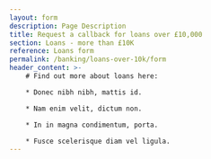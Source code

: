 ```yaml
---
layout: form
description: Page Description
title: Request a callback for loans over £10,000
section: Loans - more than £10K
reference: Loans form
permalink: /banking/loans-over-10k/form
header_content: >- 
    # Find out more about loans here: 

    * Donec nibh nibh, mattis id.

    * Nam enim velit, dictum non.

    * In in magna condimentum, porta.

    * Fusce scelerisque diam vel ligula.
---
```

